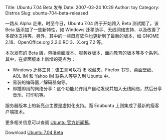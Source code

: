 Title: Ubuntu 7.04 Beta 发布
Date: 2007-03-24 10:29
Author: toy
Category: Distros
Slug: ubuntu-704-beta-released

一路从 Alpha 走来，时至今日，Ubuntu 7.04 终于开始跨入 Beta 测试期了。该
Beta 版添加了一些新特性，如 Windows
迁移助手、无线网络支持、以及改善了多媒体支持等。另外，其中的一些既有软件也更新到了最新的版本，如
GNOME 2.18、OpenOffice.org 2.2.0 RC 3、X.org 7.2 等。

本次发布的 Beta
版，包括桌面版本、服务器版本、面向教育的版本等多个系列。其中，在桌面版本上新增的亮点为：

-   Windows 迁移工具：该工具可以将 IE 收藏夹、Firefox
    书签、桌面壁纸、AOL IM 和 Yahoo IM 联系人等导入到 Ubuntu 中。
-   易装的编码器／解码器向导。
-   即插即用的网络分享：这个功能允许用户自动发现并加入无线网络，然后分享音乐、打印机等。

服务器版本上的新亮点主要是虚拟化支持。而 Edubuntu
上则集成了最新的瘦客户端技术。

更多相关信息可以查阅 [Ubuntu
官方新闻稿](http://www.ubuntu.com/news/Ubuntu704Beta)。

Download [Ubuntu 7.04 Beta](http://releases.ubuntu.com/7.04/)
